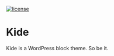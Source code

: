 [![license](https://img.shields.io/github/license/Frollio/wp-kide-theme)](https://github.com/Frollio/wp-kide-theme/blob/main/LICENSE)

# Kide
Kide is a WordPress block theme. So be it.
